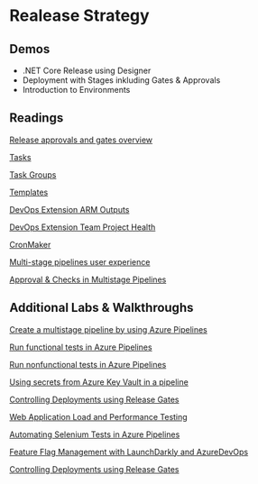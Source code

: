 # Realease Strategy

## Demos

- .NET Core Release using Designer
- Deployment with Stages inkluding Gates & Approvals
- Introduction to Environments

## Readings

[Release approvals and gates overview](https://docs.microsoft.com/en-us/azure/devops/pipelines/release/approvals/?view=azure-devops)

[Tasks](https://docs.microsoft.com/en-us/azure/devops/pipelines/process/tasks?view=azure-devops&tabs=yaml)

[Task Groups](https://docs.microsoft.com/en-us/azure/devops/pipelines/library/task-groups?view=azure-devops)

[Templates](https://docs.microsoft.com/en-us/azure/devops/pipelines/process/templates?view=azure-devops)

[DevOps Extension ARM Outputs](https://marketplace.visualstudio.com/items?itemName=keesschollaart.arm-outputs)

[DevOps Extension Team Project Health](https://marketplace.visualstudio.com/items?itemName=ms-devlabs.TeamProjectHealth)

[CronMaker](http://www.cronmaker.com/)

[Multi-stage pipelines user experience](https://docs.microsoft.com/en-us/azure/devops/pipelines/get-started/multi-stage-pipelines-experience?view=azure-devops)

[Approval & Checks in Multistage Pipelines](https://docs.microsoft.com/en-us/azure/devops/pipelines/process/approvals?view=azure-devops&tabs=check-pass)

## Additional Labs & Walkthroughs

[Create a multistage pipeline by using Azure Pipelines](https://docs.microsoft.com/en-us/learn/modules/create-multi-stage-pipeline/)

[Run functional tests in Azure Pipelines](https://docs.microsoft.com/en-us/learn/modules/run-functional-tests-azure-pipelines/)

[Run nonfunctional tests in Azure Pipelines](https://docs.microsoft.com/en-us/learn/modules/run-non-functional-tests-azure-pipelines/)

[Using secrets from Azure Key Vault in a pipeline](https://azuredevopslabs.com/labs/vstsextend/azurekeyvault/)

[Controlling Deployments using Release Gates](https://azuredevopslabs.com/labs/vstsextend/releasegates/)

[Web Application Load and Performance Testing](https://azuredevopslabs.com/labs/azuredevops/load/)

[Automating Selenium Tests in Azure Pipelines](https://www.azuredevopslabs.com/labs/vstsextend/Selenium/)

[Feature Flag Management with LaunchDarkly and AzureDevOps](https://azuredevopslabs.com/labs/vstsextend/launchdarkly/)

[Controlling Deployments using Release Gates](https://azuredevopslabs.com/labs/vstsextend/releasegates/)
